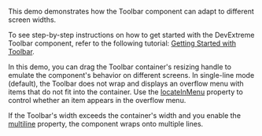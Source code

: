 This demo demonstrates how the Toolbar component can adapt to different screen widths.

To see step-by-step instructions on how to get started with the DevExtreme Toolbar component, refer to the following tutorial: [Getting Started with Toolbar](/Documentation/Guide/UI_Components/Toolbar/Getting_Started_with_Toolbar/). 

In this demo, you can drag the Toolbar container's resizing handle to emulate the component's behavior on different screens. In single-line mode (default), the Toolbar does not wrap and displays an overflow menu with items that do not fit into the container. Use the [locateInMenu](/Documentation/ApiReference/UI_Components/dxToolbar/Configuration/items/#locateInMenu) property to control whether an item appears in the overflow menu.

If the Toolbar's width exceeds the container's width and you enable the [multiline](/Documentation/ApiReference/UI_Components/dxToolbar/Configuration/#multiline) property, the component wraps onto multiple lines.